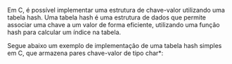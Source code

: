 Em C, é possível implementar uma estrutura de chave-valor
utilizando uma tabela hash. Uma tabela hash é uma estrutura de
dados que permite associar uma chave a um valor de forma
eficiente, utilizando uma função hash para calcular um índice na
tabela.

Segue abaixo um exemplo de implementação de uma tabela hash
simples em C, que armazena pares chave-valor de tipo char*:
